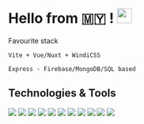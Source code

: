 # Hello from 🇲🇾 ! <img src="https://raw.githubusercontent.com/MartinHeinz/MartinHeinz/master/wave.gif" width="30px">

Favourite stack
```
Vite + Vue/Nuxt + WindiCSS

Express - Firebase/MongoDB/SQL based
```

## Technologies & Tools

![](https://img.shields.io/badge/OS-Windows-blue?style=flat-square&logo=windows)
![](https://img.shields.io/badge/IDE-VSCode-blueviolet?style=flat-square&logo=visual-studio-code)
![](https://img.shields.io/badge/Markup-HTML-orange?style=flat-square&logo=HTML5)
![](https://img.shields.io/badge/Code-SCSS-ff69b4?style=flat-square&logo=sass)
![](https://img.shields.io/badge/Code-TailwindCSS-161E2E?style=flat-square&logo=tailwind-css)
![](https://img.shields.io/badge/Code-JavaScript-orange?style=flat-square&logo=javascript)
![](https://img.shields.io/badge/-Bootstrap-563D7C?style=flat-square&logo=bootstrap)
![](https://img.shields.io/badge/JS-Node.js-success?style=flat-square&logo=node-dot-js)
![](https://img.shields.io/badge/DBL-SQL-yellow?style=flat-square&logo=sql)
![](https://img.shields.io/badge/Tools-Netlify-blue?style=flat-square&logo=netlify)
![](https://img.shields.io/badge/Tools-Heroku-blueviolet?style=flat-square&logo=heroku)

